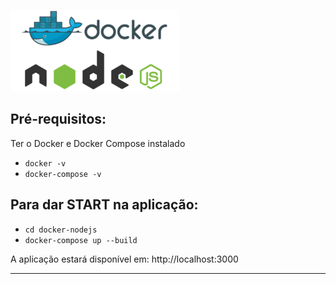 ![alt text][docker]


## Pré-requisitos: 
Ter o Docker e Docker Compose instalado
  - `docker -v`
  - `docker-compose -v`

## Para dar START na aplicação:
  - `cd docker-nodejs`
  - `docker-compose up --build`

A aplicação estará disponível em:
  http://localhost:3000


-----

[docker]: ./node-docker-logo.png "Docker e NodeJS"